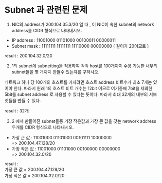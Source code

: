 # Subnet 과 관련된 문제 

1. NIC의 address가 200.104.35.3/20 일 때 , 이 NIC이 속한 subnet의 network address를 CIDR 형식으로 나타내시오.  
   
* IP address :  11001000 01101000 00100011 00000011
* Subnet mask : 11111111 11111111 11110000 00000000 ( 길이가 20이므로 )

result : 200.104.32.0/20

2. 1의 subnet에 subnetting을 적용하여 각각 host를 100개까지 수용 가능한 내부의 subnet들을 몇 개까지 만들수 있는지를 구하시오.

네트워크 하나 당 100개의 호스트를 가지려면 호스트 address 비트수가 최소 7개는 있어야 한다. 따라서 원래 1의 호스트 비트 개수는 12bit 이므로 여기중에 7bit을 제외한 5bit를 subnet address 로 사용할 수 있다는 뜻이다. 따라서 최대 32개의 내부의 서브넷들을 만들 수 있다. 

result : 32개 

3. 2 에서 만들어진 subnet들중 가장 작은값과 가장 큰 값을 갖는 network address 두개를 CIDR
형식으로 나타내시오.

* 가장 큰 값 : 11001000 01101000 00101111 10000000
<br>=> 200.104.47.128/20
* 가장 작은 값 : 11001000 01101000 00100000 00000000
<br>=> 200.104.32.0/20

result : <br>가장 큰 값 = 200.104.47.128/20
<br>가장 작은 값 = 200.104.32.0/20